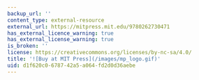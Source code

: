 ```yaml
---
backup_url: ''
content_type: external-resource
external_url: https://mitpress.mit.edu/9780262730471
has_external_licence_warning: true
has_external_license_warning: true
is_broken: ''
license: https://creativecommons.org/licenses/by-nc-sa/4.0/
title: '![Buy at MIT Press](/images/mp_logo.gif)'
uid: d1f620c0-6787-42a5-a064-fd2d0d36aebe
---
```

